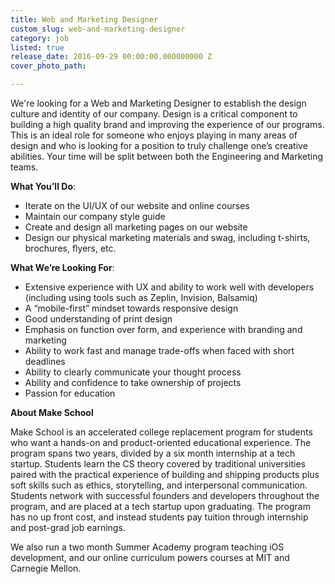 ```yaml
---
title: Web and Marketing Designer
custom_slug: web-and-marketing-designer
category: job
listed: true
release_date: 2016-09-29 00:00:00.000000000 Z
cover_photo_path: 

---
```

We're looking for a Web and Marketing Designer to establish the design culture and identity of our company.  Design is a critical component to building a high quality brand and improving the experience of our programs.  This is an ideal role for someone who enjoys playing in many areas of design and who is looking for a position to truly challenge one’s creative abilities. Your time will be split between both the Engineering and Marketing teams.

<b>What You’ll Do</b>:

- Iterate on the UI/UX of our website and online courses
- Maintain our company style guide
- Create and design all marketing pages on our website
- Design our physical marketing materials and swag, including t-shirts, brochures, flyers, etc.


<b>What We’re Looking For</b>:

- Extensive experience with UX and ability to work well with developers (including using tools such as Zeplin, Invision, Balsamiq)
- A “mobile-first” mindset towards responsive design 
- Good understanding of print design
- Emphasis on function over form, and experience with branding and marketing
- Ability to work fast and manage trade-offs when faced with short deadlines
- Ability to clearly communicate your thought process
- Ability and confidence to take ownership of projects
- Passion for education

<b>About Make School</b>

Make School is an accelerated college replacement program for students who want a hands-on and product-oriented educational experience.  The program spans two years, divided by a six month internship at a tech startup. Students learn the CS theory covered by traditional universities paired with the practical experience of building and shipping products plus soft skills such as ethics, storytelling, and interpersonal communication.  Students network with successful founders and developers throughout the program, and are placed at a tech startup upon graduating. The program has no up front cost, and instead students pay tuition through internship and post-grad job earnings. 

We also run a two month Summer Academy program teaching iOS development, and our online curriculum powers courses at MIT and Carnegie Mellon.